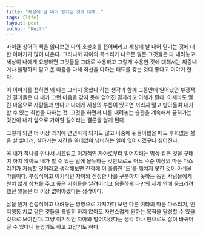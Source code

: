 ```yaml
---
title: "세상에 날 내어 맡기는 것에 대해.."
tags: [life]
layout: post
author: "Keith"
---
```


마이클 싱어의 책을 읽다보면 나의 호불호를 접어버리고 세상에 날 내어 맡기는 것에 대한 이야기가 많이 나온다. 그러니까 자아의 목소리가 나오든 말든 그것들은 다 내려놓고 세상이 나에게 요청하면 그것들을 그대로 수용하고 그렇게 수용한 것에 대해서는 짜증내거나 불평하지 말고 온 마음을 다해 최선을 다하는 태도를 갖는 것디 좋다고 이야기 한다.

이 이야기를 접하면 왜 나는 그러지 못했나 하는 생각과 함께 그동안에 일어났던 부정적인 결과들은 다 내가 그런 마음을 갖지 못해 얻어진 결과라고 이해가 된다. 이제라도 열린 마음으로 사람들과 만나고 나에게 세상의 부름이 있으면 꺼리지 말고 받아들여 내가 할 수 있는 최선을 다하는 것. 그것을 하면서 나를 내려놓는 습관을 계속해서 굳혀가는 것만이 내가 앞으로 가야할 길이라는 결론을 얻게 된다.

그렇게 되면 더 이상 과거에 연연하게 되지도 않고 나중에 뒤돌아봤을 때도 후회없는 삶을 살 뿐더러, 살아가는 시간을 쓸데없이 낭비하는 일이 없어지겠구나 싶어진다. 

꼭 내가 참나를 만나서 시끄럽고 이기적인 자아로부터 멀어지려는 명상 같은 것을 구태여 하지 않아도 내가 할 수 있는 일에 몰두하는 것만으로도 어느 수준 이상의 마음 다스리기가 가능할 것이라고 생각해보면 진작에 이 훌륭한 '도'를 깨치지 못한 것이 아쉬울 따름이다. 부정적이고 이기적인 자아와 진정한 나를 구분하지 못하는 동안 사람들에게 원치 않게 상처를 주고 좋은 기회들을 날려버리고 음울하게 나만의 세계 안에 웅크리려 했던 일들은 더 이상 없어야겠다는 생각이다.

삶을 뭔가 건설적이고 내려놓는 방향으로 가져가다 보면 다른 여타의 마음 다스리기, 인지행동 치료 같은 것들을 특별히 하지 않아도 자연스럽게 원하는 목적을 달성할 수 있을 것으로 보여진다. 그냥 이기적인 자아와 멀어지겠다는 생각 하나 만으로도 삶이 바뀌어질 수 있다니 놀랍기도 하고 고맙기도 하다.